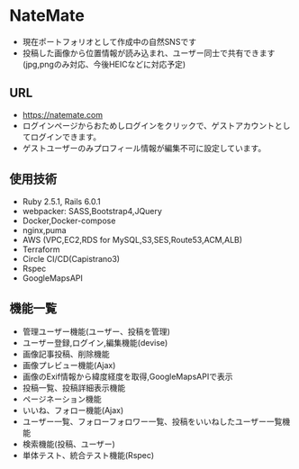 # NateMate
- 現在ポートフォリオとして作成中の自然SNSです
- 投稿した画像から位置情報が読み込まれ、ユーザー同士で共有できます(jpg,pngのみ対応、今後HEICなどに対応予定)

## URL
- https://natemate.com
- ログインページからおためしログインをクリックで、ゲストアカウントとしてログインできます。
- ゲストユーザーのみプロフィール情報が編集不可に設定しています。

## 使用技術
- Ruby 2.5.1, Rails 6.0.1
- webpacker: SASS,Bootstrap4,JQuery
- Docker,Docker-compose
- nginx,puma
- AWS (VPC,EC2,RDS for MySQL,S3,SES,Route53,ACM,ALB)
- Terraform
- Circle CI/CD(Capistrano3)
- Rspec
- GoogleMapsAPI

## 機能一覧
- 管理ユーザー機能(ユーザー、投稿を管理)
- ユーザー登録,ログイン,編集機能(devise)
- 画像記事投稿、削除機能
- 画像プレビュー機能(Ajax)
- 画像のExif情報から緯度経度を取得,GoogleMapsAPIで表示
- 投稿一覧、投稿詳細表示機能
- ページネーション機能
- いいね、フォロー機能(Ajax)
- ユーザー一覧、フォローフォロワー一覧、投稿をいいねしたユーザー一覧機能
- 検索機能(投稿、ユーザー)
- 単体テスト、統合テスト機能(Rspec)
